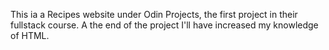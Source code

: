 This ia a Recipes website under Odin Projects, the first project in their fullstack course.
A the end of the project I'll have increased my knowledge of HTML.
